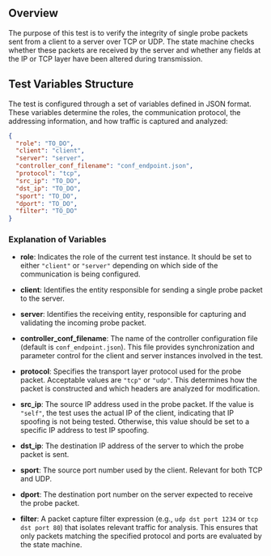 ## Overview

The purpose of this test is to verify the integrity of single probe packets sent from a client to a server over TCP or UDP. The state machine checks whether these packets are received by the server and whether any fields at the IP or TCP layer have been altered during transmission.

## Test Variables Structure

The test is configured through a set of variables defined in JSON format. These variables determine the roles, the communication protocol, the addressing information, and how traffic is captured and analyzed:

```json
{
  "role": "TO_DO",
  "client": "client",
  "server": "server",
  "controller_conf_filename": "conf_endpoint.json",
  "protocol": "tcp",
  "src_ip": "TO_DO",
  "dst_ip": "TO_DO",
  "sport": "TO_DO",
  "dport": "TO_DO",
  "filter": "TO_DO"
}
```

### Explanation of Variables

- **role**: Indicates the role of the current test instance. It should be set to either `"client"` or `"server"` depending on which side of the communication is being configured.

- **client**: Identifies the entity responsible for sending a single probe packet to the server.

- **server**: Identifies the receiving entity, responsible for capturing and validating the incoming probe packet.

- **controller_conf_filename**: The name of the controller configuration file (default is `conf_endpoint.json`). This file provides synchronization and parameter control for the client and server instances involved in the test.

- **protocol**: Specifies the transport layer protocol used for the probe packet. Acceptable values are `"tcp"` or `"udp"`. This determines how the packet is constructed and which headers are analyzed for modification.

- **src_ip**: The source IP address used in the probe packet. If the value is `"self"`, the test uses the actual IP of the client, indicating that IP spoofing is not being tested. Otherwise, this value should be set to a specific IP address to test IP spoofing.

- **dst_ip**: The destination IP address of the server to which the probe packet is sent.

- **sport**: The source port number used by the client. Relevant for both TCP and UDP.

- **dport**: The destination port number on the server expected to receive the probe packet.

- **filter**: A packet capture filter expression (e.g., `udp dst port 1234` or `tcp dst port 80`) that isolates relevant traffic for analysis. This ensures that only packets matching the specified protocol and ports are evaluated by the state machine.
